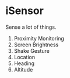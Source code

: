 iSensor
=======

Sense a lot of things.

1. Proximity Monitoring
2. Screen Brightness
3. Shake Gesture
4. Location
5. Heading
6. Altitude
